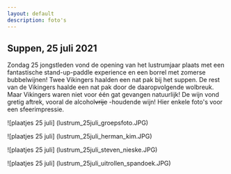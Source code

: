 ```yaml
---
layout: default
description: foto's
---
```


## Suppen, 25 juli 2021

Zondag 25 jongstleden vond de opening van het lustrumjaar plaats met een fantastische stand-up-paddle experience en een borrel met zomerse bubbelwijnen! Twee Vikingers haalden een nat pak bij het suppen. De rest van de Vikingers haalde een nat pak door de daaropvolgende wolbreuk. Maar Vikingers waren niet voor één gat gevangen natuurlijk! De wijn vond gretig aftrek, vooral de alcohol~~vrije~~ -houdende wijn! Hier enkele foto's voor een sfeerimpressie.

![plaatjes 25 juli] (lustrum_25juli_groepsfoto.JPG)

![plaatjes 25 juli] (lustrum_25juli_herman_kim.JPG)

![plaatjes 25 juli] (lustrum_25juli_steven_nieske.JPG)

![plaatjes 25 juli] (lustrum_25juli_uitrollen_spandoek.JPG)






